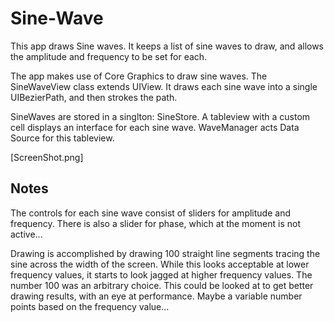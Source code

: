 # Sine-Wave

This app draws Sine waves. It keeps a list of sine waves to draw, and allows the amplitude and frequency to be set for each. 

The app makes use of Core Graphics to draw sine waves. The SineWaveView class extends UIView. It draws each sine wave into a
single UIBezierPath, and then strokes the path. 

SineWaves are stored in a singlton: SineStore. A tableview with a custom cell displays an interface for each sine wave. 
WaveManager acts Data Source for this tableview. 

[ScreenShot.png]

## Notes

The controls for each sine wave consist of sliders for amplitude and frequency. There is also a slider for phase, which at
the moment is not active...

Drawing is accomplished by drawing 100 straight line segments tracing the sine across the width of the screen. While this
looks acceptable at lower frequency values, it starts to look jagged at higher frequency values. The number 100 was an
arbitrary choice. This could be looked at to get better drawing results, with an eye at performance. Maybe a variable number
points based on the frequency value...
